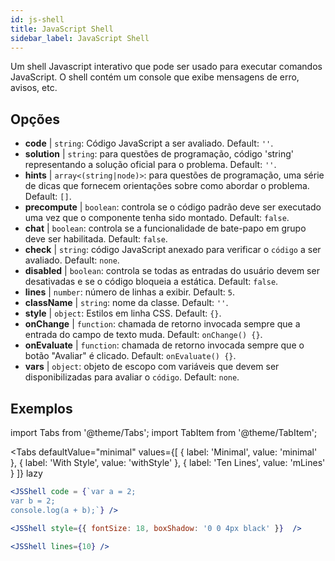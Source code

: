```yaml
---
id: js-shell
title: JavaScript Shell
sidebar_label: JavaScript Shell
---
```


Um shell Javascript interativo que pode ser usado para executar comandos JavaScript. O shell contém um console que exibe mensagens de erro, avisos, etc.

## Opções

* __code__ | `string`: Código JavaScript a ser avaliado. Default: `''`.
* __solution__ | `string`: para questões de programação, código 'string' representando a solução oficial para o problema. Default: `''`.
* __hints__ | `array<(string|node)>`: para questões de programação, uma série de dicas que fornecem orientações sobre como abordar o problema. Default: `[]`.
* __precompute__ | `boolean`: controla se o código padrão deve ser executado uma vez que o componente tenha sido montado. Default: `false`.
* __chat__ | `boolean`: controla se a funcionalidade de bate-papo em grupo deve ser habilitada. Default: `false`.
* __check__ | `string`: código JavaScript anexado para verificar o `código` a ser avaliado. Default: `none`.
* __disabled__ | `boolean`: controla se todas as entradas do usuário devem ser desativadas e se o código bloqueia a estática. Default: `false`.
* __lines__ | `number`: número de linhas a exibir. Default: `5`.
* __className__ | `string`: nome da classe. Default: `''`.
* __style__ | `object`: Estilos em linha CSS. Default: `{}`.
* __onChange__ | `function`: chamada de retorno invocada sempre que a entrada do campo de texto muda. Default: `onChange() {}`.
* __onEvaluate__ | `function`: chamada de retorno invocada sempre que o botão "Avaliar" é clicado. Default: `onEvaluate() {}`.
* __vars__ | `object`: objeto de escopo com variáveis que devem ser disponibilizadas para avaliar o `código`. Default: `none`.


## Exemplos

import Tabs from '@theme/Tabs';
import TabItem from '@theme/TabItem';

<Tabs
    defaultValue="minimal"
    values={[
        { label: 'Minimal', value: 'minimal' },
        { label: 'With Style', value: 'withStyle' },
        { label: 'Ten Lines', value: 'mLines' }
    ]}
    lazy
>

<TabItem value="minimal">

```jsx live
<JSShell code = {`var a = 2; 
var b = 2;
console.log(a + b);`} />
```

</TabItem>

<TabItem value="withStyle">

```jsx live
<JSShell style={{ fontSize: 18, boxShadow: '0 0 4px black' }}  />
```

</TabItem>

<TabItem value="mLines">

```jsx live
<JSShell lines={10} />
```

</TabItem>

</Tabs>




